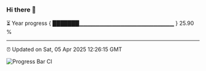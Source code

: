 ### Hi there 👋

⏳ Year progress { ███████▁▁▁▁▁▁▁▁▁▁▁▁▁▁▁▁▁▁▁▁▁▁▁ } 25.90 %

---

⏰ Updated on Sat, 05 Apr 2025 12:26:15 GMT

![Progress Bar CI](https://github.com/liununu/liununu/workflows/Progress%20Bar%20CI/badge.svg)
